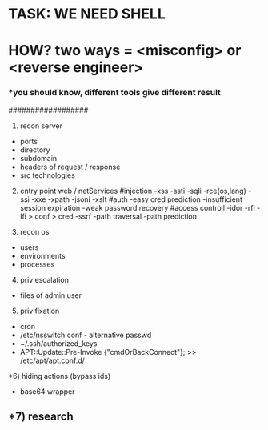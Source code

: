 
# TASK: WE NEED SHELL
# HOW? two ways = \<misconfig\> or \<reverse engineer\>

### *you should know, different tools give different result

##################
  
1) recon server
- ports
- directory
- subdomain
- headers of request / response
- src technologies

2) entry point web / netServices
#injection
-xss
-ssti
-sqli
-rce(os,lang)
-ssi
-xxe
-xpath
-jsoni
-xslt
#auth
-easy cred prediction
-insufficient session expiration
-weak password recovery
#access controll
-idor
-rfi
-lfi > conf > cred
-ssrf
-path traversal
-path prediction

3) recon os
- users
- environments
- processes

4) priv escalation
- files of admin user

5) priv fixation
- cron
- /etc/nsswitch.conf - alternative passwd
- ~/.ssh/authorized_keys
- APT::Update::Pre-Invoke {"cmdOrBackConnect"}; >> /etc/apt/apt.conf.d/

*6) hiding actions (bypass ids)
- base64 wrapper

*7) research
- 
